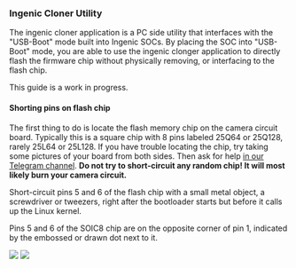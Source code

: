 ### Ingenic Cloner Utility

The ingenic cloner application is a PC side utility that interfaces with the "USB-Boot" mode built into Ingenic SOCs.  By placing the SOC into "USB-Boot" mode, you are able to use the ingenic clonger application to directly flash the firmware chip without physically removing, or interfacing to the flash chip.

This guide is a work in progress.  


#### Shorting pins on flash chip

The first thing to do is locate the flash memory chip on the camera circuit
board. Typically this is a square chip with 8 pins labeled 25Q64 or 25Q128,
rarely 25L64 or 25L128. If you have trouble locating the chip, try taking
some pictures of your board from both sides. Then ask for help
[in our Telegram channel](https://t.me/openipc).
__Do not try to short-circuit any random chip! It will most likely burn your camera circuit.__

Short-circuit pins 5 and 6 of the flash chip with a small metal object,
a screwdriver or tweezers, right after the bootloader starts but before it
calls up the Linux kernel.

Pins 5 and 6 of the SOIC8 chip are on the opposite corner of pin 1, indicated
by the embossed or drawn dot next to it.

![](../images/flash-pins.webp)
![](../images/flash-pins-2.webp)
